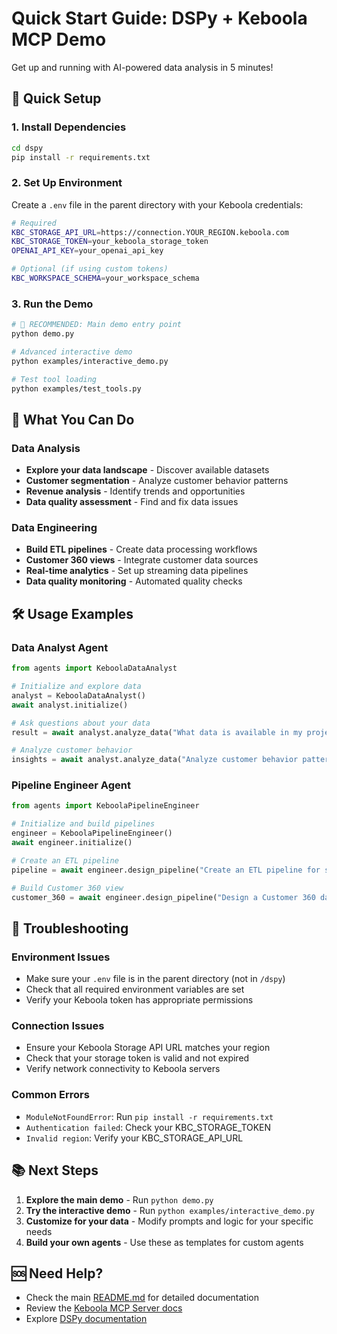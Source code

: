 # Quick Start Guide: DSPy + Keboola MCP Demo

Get up and running with AI-powered data analysis in 5 minutes!

## 🚀 Quick Setup

### 1. Install Dependencies
```bash
cd dspy
pip install -r requirements.txt
```

### 2. Set Up Environment
Create a `.env` file in the parent directory with your Keboola credentials:

```bash
# Required
KBC_STORAGE_API_URL=https://connection.YOUR_REGION.keboola.com
KBC_STORAGE_TOKEN=your_keboola_storage_token
OPENAI_API_KEY=your_openai_api_key

# Optional (if using custom tokens)
KBC_WORKSPACE_SCHEMA=your_workspace_schema
```

### 3. Run the Demo
```bash
# 🎯 RECOMMENDED: Main demo entry point
python demo.py

# Advanced interactive demo
python examples/interactive_demo.py

# Test tool loading
python examples/test_tools.py
```

## 🎯 What You Can Do

### Data Analysis
- **Explore your data landscape** - Discover available datasets
- **Customer segmentation** - Analyze customer behavior patterns  
- **Revenue analysis** - Identify trends and opportunities
- **Data quality assessment** - Find and fix data issues

### Data Engineering
- **Build ETL pipelines** - Create data processing workflows
- **Customer 360 views** - Integrate customer data sources
- **Real-time analytics** - Set up streaming data pipelines
- **Data quality monitoring** - Automated quality checks

## 🛠️ Usage Examples

### Data Analyst Agent
```python
from agents import KeboolaDataAnalyst

# Initialize and explore data
analyst = KeboolaDataAnalyst()
await analyst.initialize()

# Ask questions about your data
result = await analyst.analyze_data("What data is available in my project?")

# Analyze customer behavior
insights = await analyst.analyze_data("Analyze customer behavior patterns")
```

### Pipeline Engineer Agent
```python
from agents import KeboolaPipelineEngineer

# Initialize and build pipelines
engineer = KeboolaPipelineEngineer()
await engineer.initialize()

# Create an ETL pipeline
pipeline = await engineer.design_pipeline("Create an ETL pipeline for sales data")

# Build Customer 360 view
customer_360 = await engineer.design_pipeline("Design a Customer 360 data pipeline")
```

## 🔧 Troubleshooting

### Environment Issues
- Make sure your `.env` file is in the parent directory (not in `/dspy`)
- Check that all required environment variables are set
- Verify your Keboola token has appropriate permissions

### Connection Issues
- Ensure your Keboola Storage API URL matches your region
- Check that your storage token is valid and not expired
- Verify network connectivity to Keboola servers

### Common Errors
- `ModuleNotFoundError`: Run `pip install -r requirements.txt`
- `Authentication failed`: Check your KBC_STORAGE_TOKEN
- `Invalid region`: Verify your KBC_STORAGE_API_URL

## 📚 Next Steps

1. **Explore the main demo** - Run `python demo.py`
2. **Try the interactive demo** - Run `python examples/interactive_demo.py`
3. **Customize for your data** - Modify prompts and logic for your specific needs
4. **Build your own agents** - Use these as templates for custom agents

## 🆘 Need Help?

- Check the main [README.md](README.md) for detailed documentation
- Review the [Keboola MCP Server docs](https://github.com/keboola/mcp-server)
- Explore [DSPy documentation](https://dspy.ai/) 